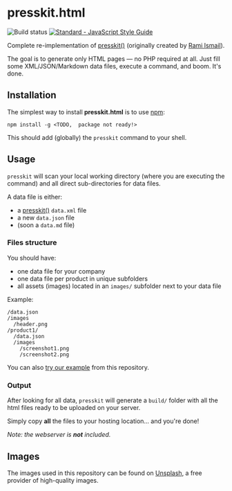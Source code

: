 # presskit.html

![Build status](https://travis-ci.org/pixelnest/presskit.html.svg?branch=master)
[![Standard - JavaScript Style Guide](https://img.shields.io/badge/code%20style-standard-brightgreen.svg)](http://standardjs.com/)

Complete re-implementation of [presskit()](http://dopresskit.com) (originally created by [Rami Ismail](https://twitter.com/tha_rami)).

The goal is to generate only HTML pages — no PHP required at all. Just fill some XML/JSON/Markdown data files, execute a command, and boom. It's done.

## Installation

The simplest way to install **presskit.html** is to use [npm](http://npmjs.org/):

```
npm install -g <TODO,  package not ready!>
```

This should add (globally) the `presskit` command to your shell.

## Usage

`presskit` will scan your local working directory (where you are executing the command) and all direct sub-directories for data files.

A data file is either:

- a [presskit()](http://dopresskit.com) `data.xml` file
- a new `data.json` file
- (soon a `data.md` file)

### Files structure

You should have:
- one data file for your company
- one data file per product in unique subfolders
- all assets (images) located in an `images/` subfolder next to your data file

Example:

```
/data.json
/images
  /header.png
/product1/
  /data.json
  /images  
    /screenshot1.png
    /screenshot2.png
```

You can also [try our example](https://github.com/pixelnest/presskit.html/tree/master/docs/example) from this repository.

### Output

After looking for all data, `presskit` will generate a `build/` folder with all the html files ready to be uploaded on your server.

Simply copy **all** the files to your hosting location... and you're done!


*Note: the webserver is __not__ included.*

<!-- TODO -->
<!-- Contributing -->
<!-- Live examples -->

## Images

The images used in this repository can be found on [Unsplash](https://unsplash.com/), a free provider of high-quality images.
